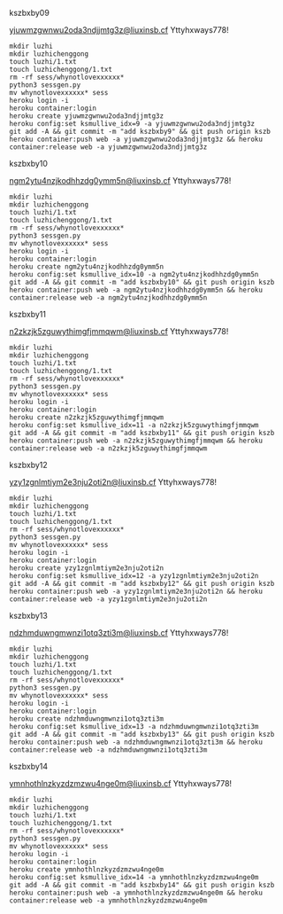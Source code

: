 kszbxby09


yjuwmzgwnwu2oda3ndjjmtg3z@liuxinsb.cf
Yttyhxways778!



    mkdir luzhi
    mkdir luzhichenggong
    touch luzhi/1.txt
    touch luzhichenggong/1.txt
    rm -rf sess/whynotlovexxxxxx*
    python3 sessgen.py
    mv whynotlovexxxxxx* sess
    heroku login -i
    heroku container:login
    heroku create yjuwmzgwnwu2oda3ndjjmtg3z
    heroku config:set ksmullive_idx=9 -a yjuwmzgwnwu2oda3ndjjmtg3z
    git add -A && git commit -m "add kszbxby9" && git push origin kszb
    heroku container:push web -a yjuwmzgwnwu2oda3ndjjmtg3z && heroku container:release web -a yjuwmzgwnwu2oda3ndjjmtg3z
        

kszbxby10


ngm2ytu4nzjkodhhzdg0ymm5n@liuxinsb.cf
Yttyhxways778!



    mkdir luzhi
    mkdir luzhichenggong
    touch luzhi/1.txt
    touch luzhichenggong/1.txt
    rm -rf sess/whynotlovexxxxxx*
    python3 sessgen.py
    mv whynotlovexxxxxx* sess
    heroku login -i
    heroku container:login
    heroku create ngm2ytu4nzjkodhhzdg0ymm5n
    heroku config:set ksmullive_idx=10 -a ngm2ytu4nzjkodhhzdg0ymm5n
    git add -A && git commit -m "add kszbxby10" && git push origin kszb
    heroku container:push web -a ngm2ytu4nzjkodhhzdg0ymm5n && heroku container:release web -a ngm2ytu4nzjkodhhzdg0ymm5n
        

kszbxby11


n2zkzjk5zguwythimgfjmmqwm@liuxinsb.cf
Yttyhxways778!



    mkdir luzhi
    mkdir luzhichenggong
    touch luzhi/1.txt
    touch luzhichenggong/1.txt
    rm -rf sess/whynotlovexxxxxx*
    python3 sessgen.py
    mv whynotlovexxxxxx* sess
    heroku login -i
    heroku container:login
    heroku create n2zkzjk5zguwythimgfjmmqwm
    heroku config:set ksmullive_idx=11 -a n2zkzjk5zguwythimgfjmmqwm
    git add -A && git commit -m "add kszbxby11" && git push origin kszb
    heroku container:push web -a n2zkzjk5zguwythimgfjmmqwm && heroku container:release web -a n2zkzjk5zguwythimgfjmmqwm
        

kszbxby12


yzy1zgnlmtiym2e3nju2oti2n@liuxinsb.cf
Yttyhxways778!



    mkdir luzhi
    mkdir luzhichenggong
    touch luzhi/1.txt
    touch luzhichenggong/1.txt
    rm -rf sess/whynotlovexxxxxx*
    python3 sessgen.py
    mv whynotlovexxxxxx* sess
    heroku login -i
    heroku container:login
    heroku create yzy1zgnlmtiym2e3nju2oti2n
    heroku config:set ksmullive_idx=12 -a yzy1zgnlmtiym2e3nju2oti2n
    git add -A && git commit -m "add kszbxby12" && git push origin kszb
    heroku container:push web -a yzy1zgnlmtiym2e3nju2oti2n && heroku container:release web -a yzy1zgnlmtiym2e3nju2oti2n
        

kszbxby13


ndzhmduwngmwnzi1otq3zti3m@liuxinsb.cf
Yttyhxways778!



    mkdir luzhi
    mkdir luzhichenggong
    touch luzhi/1.txt
    touch luzhichenggong/1.txt
    rm -rf sess/whynotlovexxxxxx*
    python3 sessgen.py
    mv whynotlovexxxxxx* sess
    heroku login -i
    heroku container:login
    heroku create ndzhmduwngmwnzi1otq3zti3m
    heroku config:set ksmullive_idx=13 -a ndzhmduwngmwnzi1otq3zti3m
    git add -A && git commit -m "add kszbxby13" && git push origin kszb
    heroku container:push web -a ndzhmduwngmwnzi1otq3zti3m && heroku container:release web -a ndzhmduwngmwnzi1otq3zti3m
        

kszbxby14


ymnhothlnzkyzdzmzwu4nge0m@liuxinsb.cf
Yttyhxways778!



    mkdir luzhi
    mkdir luzhichenggong
    touch luzhi/1.txt
    touch luzhichenggong/1.txt
    rm -rf sess/whynotlovexxxxxx*
    python3 sessgen.py
    mv whynotlovexxxxxx* sess
    heroku login -i
    heroku container:login
    heroku create ymnhothlnzkyzdzmzwu4nge0m
    heroku config:set ksmullive_idx=14 -a ymnhothlnzkyzdzmzwu4nge0m
    git add -A && git commit -m "add kszbxby14" && git push origin kszb
    heroku container:push web -a ymnhothlnzkyzdzmzwu4nge0m && heroku container:release web -a ymnhothlnzkyzdzmzwu4nge0m
        


